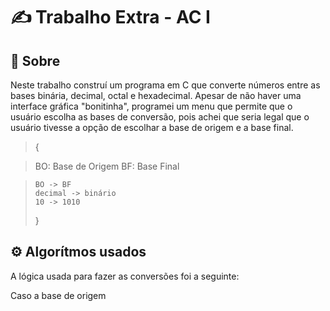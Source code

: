 # ✍️ Trabalho Extra - AC I

## 📝 Sobre

Neste trabalho construí um programa em C que converte números
entre as bases binária, decimal, octal e hexadecimal.
Apesar de não haver uma interface gráfica "bonitinha", programei
um menu que permite que o usuário escolha as bases de conversão, pois achei que seria legal que o usuário tivesse a opção de escolhar a base de origem e a base final.

> {

> BO: Base de Origem
> BF: Base Final

>     BO -> BF
>     decimal -> binário
>     10 -> 1010
>
> }

## ⚙️ Algorítmos usados

A lógica usada para fazer as conversões foi a seguinte:

Caso a base de origem
